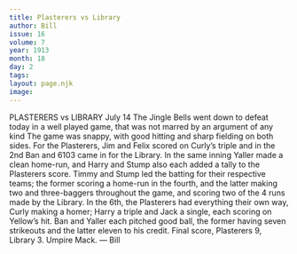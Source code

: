 ```yaml
---
title: Plasterers vs Library
author: Bill
issue: 16
volume: 7
year: 1913
month: 18
day: 2
tags:
layout: page.njk
image:
---
```

PLASTERERS vs LIBRARY   July 14    The Jingle Bells went down to defeat today in a well played game, that was not marred by an argument of any kind The game was snappy, with good hitting and sharp fielding on both sides. For the Plasterers, Jim and Felix scored on Curly’s triple and in the 2nd Ban and 6103 came in for the Library. In the same inning Yaller made a clean home-run, and Harry and Stump also each added a tally to the Plasterers score. Timmy and Stump led the batting for their respective teams; the former scoring a home-run in the fourth, and the latter making two and three-baggers throughout the game, and scoring two of the 4 runs made by the Library. In the 6th, the Plasterers had everything their own way, Curly making a homer; Harry a triple and Jack a single, each scoring on Yellow’s hit. Ban and Yaller each pitched good ball, the former having seven strikeouts and the latter eleven to his credit. Final score, Plasterers 9, Library 3. Umpire Mack. — Bill 




